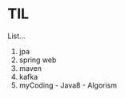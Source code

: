 # TIL

List...
  1. jpa
  2. spring web
  3. maven
  4. kafka
  5. myCoding 
	- Java8
	- Algorism
  